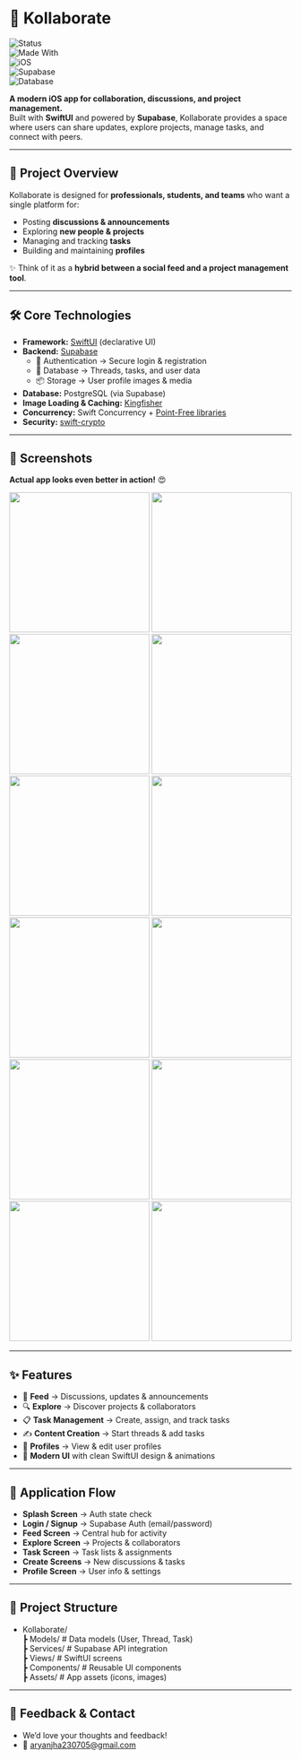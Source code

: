 # 🤝 Kollaborate  

![Status](https://img.shields.io/badge/Status-Active-brightgreen)  
![Made With](https://img.shields.io/badge/Made%20With-SwiftUI-blue?logo=swift)  
![iOS](https://img.shields.io/badge/iOS-16%2B-lightgrey?logo=apple)  
![Supabase](https://img.shields.io/badge/Backend-Supabase-3ECF8E?logo=supabase)  
![Database](https://img.shields.io/badge/Database-Postgres-336791?logo=postgresql)  

**A modern iOS app for collaboration, discussions, and project management.**  
Built with **SwiftUI** and powered by **Supabase**, Kollaborate provides a space where users can share updates, explore projects, manage tasks, and connect with peers.  

---

## 📖 Project Overview  

Kollaborate is designed for **professionals, students, and teams** who want a single platform for:  
- Posting **discussions & announcements**  
- Exploring **new people & projects**  
- Managing and tracking **tasks**  
- Building and maintaining **profiles**  

✨ Think of it as a **hybrid between a social feed and a project management tool**.  

---

## 🛠 Core Technologies  

- **Framework:** [SwiftUI](https://developer.apple.com/xcode/swiftui/) (declarative UI)  
- **Backend:** [Supabase](https://supabase.com/)  
  - 🔑 Authentication → Secure login & registration  
  - 📂 Database → Threads, tasks, and user data  
  - 📦 Storage → User profile images & media  
- **Database:** PostgreSQL (via Supabase)  
- **Image Loading & Caching:** [Kingfisher](https://github.com/onevcat/Kingfisher)  
- **Concurrency:** Swift Concurrency + [Point-Free libraries](https://github.com/pointfreeco)  
- **Security:** [swift-crypto](https://github.com/apple/swift-crypto)  

---

## 📸 Screenshots  

**Actual app looks even better in action!** 😍  

<p align="center">
  <img src="AssetIMG/ss1.png" width="250"/>
  <img src="AssetIMG/ss2.png" width="250"/>
  <img src="AssetIMG/ss3.png" width="250"/>
  <img src="AssetIMG/ss4.png" width="250"/>
  <img src="AssetIMG/ss5.png" width="250"/>
  <img src="AssetIMG/ss6.png" width="250"/>
  <img src="AssetIMG/ss7.png" width="250"/>
  <img src="AssetIMG/ss8.png" width="250"/>
  <img src="AssetIMG/ss9.png" width="250"/>
  <img src="AssetIMG/ss10.png" width="250"/>
  <img src="AssetIMG/ss11.png" width="250"/>
  <img src="AssetIMG/ss12.png" width="250"/>
</p>

---

## ✨ Features  

- 📰 **Feed** → Discussions, updates & announcements  
- 🔍 **Explore** → Discover projects & collaborators  
- 📋 **Task Management** → Create, assign, and track tasks  
- ✍️ **Content Creation** → Start threads & add tasks  
- 👤 **Profiles** → View & edit user profiles  
- 🎨 **Modern UI** with clean SwiftUI design & animations  

---

## 🔄 Application Flow  

- **Splash Screen** → Auth state check  
- **Login / Signup** → Supabase Auth (email/password)  
- **Feed Screen** → Central hub for activity  
- **Explore Screen** → Projects & collaborators  
- **Task Screen** → Task lists & assignments  
- **Create Screens** → New discussions & tasks  
- **Profile Screen** → User info & settings  

---

## 📂 Project Structure  

- Kollaborate/  
  ┣ Models/         # Data models (User, Thread, Task)  
  ┣ Services/       # Supabase API integration  
  ┣ Views/          # SwiftUI screens  
  ┣ Components/     # Reusable UI components  
  ┣ Assets/         # App assets (icons, images)  

---

## 💬 Feedback & Contact  

- We’d love your thoughts and feedback!  
- 📧 aryanjha230705@gmail.com  
